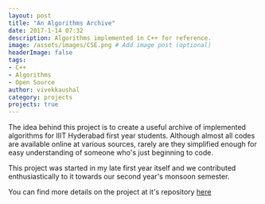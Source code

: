 ```yaml
---
layout: post
title: "An Algorithms Archive"
date: 2017-1-14 07:32
description: Algorithms implemented in C++ for reference.
image: /assets/images/CSE.png # Add image post (optional)
headerImage: false
tags:
- C++
- Algorithms
- Open Source
author: vivekkaushal
category: projects
projects: true
---
```


The idea behind this project is to create a useful archive of implemented algorithms for IIIT Hyderabad first year students. Although almost all codes are available online at various sources, rarely are they simplified enough for easy understanding of someone who's just beginning to code.

This project was started in my late first year itself and we contributed enthusiastically to it towards our second year's monsoon semester.

You can find more details on the project at it's repository [here](https://github.com/kaushalvivek/CSE_Algorithms)
